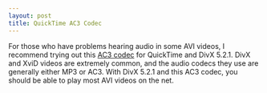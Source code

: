 ```yaml
---
layout: post
title: QuickTime AC3 Codec
---
```

For those who have problems hearing audio in some AVI videos, I recommend trying out this [AC3 codec](http://www.insaneness.com/ac3.html) for QuickTime and DivX 5.2.1. DivX and XviD videos are extremely common, and the audio codecs they use are generally either MP3 or AC3. With DivX 5.2.1 and this AC3 codec, you should be able to play most AVI videos on the net.
